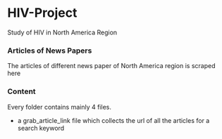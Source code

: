 # HIV-Project
Study of HIV in North America Region

### Articles of News Papers
The articles of different news paper of North America region is scraped here

### Content
 Every folder contains mainly 4 files.
 * a grab_article_link file which collects the url of all the articles for a search keyword
